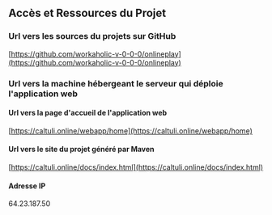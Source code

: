 ## Accès et Ressources du Projet

### Url vers les sources du projets sur GitHub

[https://github.com/workaholic-v-0-0-0/onlineplay](https://github.com/workaholic-v-0-0-0/onlineplay)

### Url vers la machine hébergeant le serveur qui déploie l'application web

#### Url vers la page d'accueil de l'application web

[https://caltuli.online/webapp/home](https://caltuli.online/webapp/home)

#### Url vers le site du projet généré par Maven

[https://caltuli.online/docs/index.html](https://caltuli.online/docs/index.html)

#### Adresse IP

64.23.187.50
